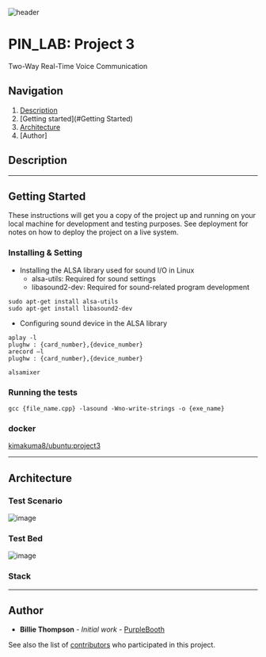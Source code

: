 ![header](https://capsule-render.vercel.app/api?type=soft&color=006EDB&fontColor=DEEAF7&height=200&section=header&text=PIN_LAB&desc=Project%203&descAlignY=80&fontSize=90)
# PIN_LAB: Project 3

Two-Way Real-Time Voice Communication

## Navigation
1. [Description](#Description)
2. [Getting started](#Getting Started)
3. [Architecture](#Architecture)
4. [Author]

## Description

---

## Getting Started

These instructions will get you a copy of the project up and running on your local machine for development and testing purposes. 
See deployment for notes on how to deploy the project on a live system.

### Installing & Setting
- Installing the ALSA library used for sound I/O in Linux
    - alsa-utils: Required for sound settings
    - libasound2-dev: Required for sound-related program development
```console
sudo apt-get install alsa-utils
sudo apt-get install libasound2-dev
```

- Configuring sound device in the ALSA library
```console
aplay -l
plughw : {card_number},{device_number}
arecord –l
plughw : {card_number},{device_number}

alsamixer
```

### Running the tests
```console
gcc {file_name.cpp} -lasound -Wno-write-strings -o {exe_name}
```

### docker
[kimakuma8/ubuntu:project3](https://hub.docker.com/layers/kimakuma8/ubuntu/project3/images/sha256-a7c68cba54a68254646067b6d37e700e0ff1d643d7900beafe8b2a5fcd9ea4f2?context=repo)

---

## Architecture
### Test Scenario
![image](https://user-images.githubusercontent.com/76460405/202168003-e979e001-38b4-47fa-be5f-8709350d8306.png)

### Test Bed
![image](https://user-images.githubusercontent.com/76460405/202168300-1d980c54-5547-483f-ba12-6907fcb7ad9a.png)

### Stack

---

## Author

* **Billie Thompson** - *Initial work* - [PurpleBooth](https://github.com/PurpleBooth)

See also the list of [contributors](https://github.com/your/project/contributors) who participated in this project.

